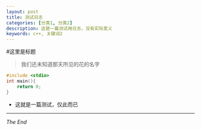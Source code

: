 ```yaml
---
layout: post
title: 测试日志
categories: [分类1, 分类2]
description: 这是一篇测试用日志，没有实际意义
keywords: c++, 关键词2
---
```



#这里是标题
> 我们还未知道那天所见的花的名字

```c
#include <stdio>
int main(){
	return 0;
}
```
- 这就是一篇测试，仅此而已

----

*The End*